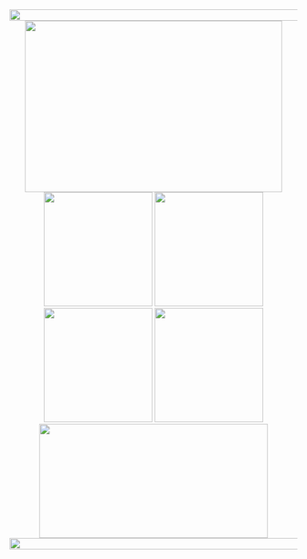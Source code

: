 <div class="header" align="center">
  <img src="https://user-images.githubusercontent.com/67630290/169399428-206707f2-fa03-4df4-b56b-1dcd796e4106.png" width="900" height="20">
</div>
<div class="body" align="center">
  <div class="specialization">
     <img src="https://user-images.githubusercontent.com/67630290/169406298-50e1783c-18c9-4a6e-914a-44e212768eb1.png" width="450" height="300">
  </div> 
  <div class="gifs">
    <img src="https://user-images.githubusercontent.com/67630290/169402569-1de2e858-20bc-466d-8a4e-947e85d8ce2e.gif" width="190" height="200">
    <img src="https://user-images.githubusercontent.com/67630290/169402559-7c5b65a3-1dae-44f8-97bc-6a66443523ce.gif" width="190" height="200">
    <img src="https://user-images.githubusercontent.com/67630290/169402673-100353c9-eee1-4347-87eb-fa7988f14233.gif" width="190" height="200">
    <img src="https://user-images.githubusercontent.com/67630290/169402589-f7cc356b-7d9d-4f48-9667-c8099846d571.gif" width="190" height="200">
  </div> 
  <div class="sentence">
    <img src="https://user-images.githubusercontent.com/67630290/169405739-4dc333ba-d265-4d66-9ffd-87b463dd68ce.png" width="400" height="200">
  </div>
 </div>
<div class="footer" align="center">
  <img src="https://user-images.githubusercontent.com/67630290/169399428-206707f2-fa03-4df4-b56b-1dcd796e4106.png" width="900" height="20">
</div>
